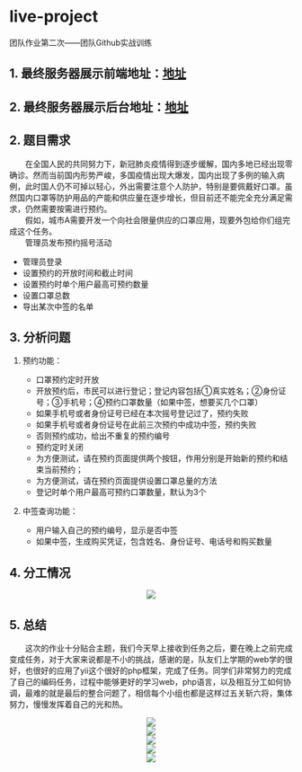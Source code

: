 # live-project
团队作业第二次——团队Github实战训练 

## 1. 最终服务器展示前端地址：[地址](http://129.204.247.165/blogdemo2/frontend/web/index.php?r=peroid%2Findex)  
## 2. 最终服务器展示后台地址：[地址](http://129.204.247.165/blogdemo2/backend/web/index.php?r=appointment%2Findex)
## 2. 题目需求  
&emsp;&emsp;在全国人民的共同努力下，新冠肺炎疫情得到逐步缓解，国内多地已经出现零确诊。然而当前国内形势严峻，多国疫情出现大爆发，国内出现了多例的输入病例，此时国人仍不可掉以轻心，外出需要注意个人防护，特别是要佩戴好口罩。虽然国内口罩等防护用品的产能和供应量在逐步增长，但目前还不能完全充分满足需求，仍然需要按需进行预约。  
&emsp;&emsp;假如，城市A需要开发一个向社会限量供应的口罩应用，现要外包给你们组完成这个任务。  
&emsp;&emsp;管理员发布预约摇号活动
* 管理员登录
* 设置预约的开放时间和截止时间
* 设置预约时单个用户最高可预约数量
* 设置口罩总数
* 导出某次中签的名单

## 3. 分析问题  
1. 预约功能：

    * 口罩预约定时开放
    * 开放预约后，市民可以进行登记；登记内容包括①真实姓名；②身份证号；③手机号；④预约口罩数量（如果中签，想要买几个口罩）
    * 如果手机号或者身份证号已经在本次摇号登记过了，预约失败
    * 如果手机号或者身份证号在此前三次预约中成功中签，预约失败
    * 否则预约成功，给出不重复的预约编号
    * 预约定时关闭
    * 为方便测试，请在预约页面提供两个按钮，作用分别是开始新的预约和结束当前预约；
    * 为方便测试，请在预约页面提供设置口罩总量的方法
    * 登记时单个用户最高可预约口罩数量，默认为3个

2. 中签查询功能：

    * 用户输入自己的预约编号，显示是否中签
    * 如果中签，生成购买凭证，包含姓名、身份证号、电话号和购买数量
&emsp;&emsp;
## 4. 分工情况  

<div align=center><img src="https://images.cnblogs.com/cnblogs_com/yjchen/1645851/o_200315135822fengong.png"/></div>   

## 5. 总结  
&emsp;&emsp;这次的作业十分贴合主题，我们今天早上接收到任务之后，要在晚上之前完成变成任务，对于大家来说都是不小的挑战，感谢的是，队友们上学期的web学的很好，也很好的应用了yii这个很好的php框架，完成了任务。同学们非常努力的完成了自己的编码任务，过程中能够更好的学习web，php语言，以及相互分工如何协调，最难的就是最后的整合问题了，相信每个小组也都是这样过五关斩六将，集体努力，慢慢发挥着自己的光和热。  

<div align=center><img src="https://images.cnblogs.com/cnblogs_com/yjchen/1645851/o_2003151145491.png"/></div>  
<div align=center><img src="https://images.cnblogs.com/cnblogs_com/yjchen/1645851/o_2003151145552.png"/></div>  
<div align=center><img src="https://images.cnblogs.com/cnblogs_com/yjchen/1645851/o_2003151146003.png"/></div>  

<div align=center><img src="https://images.cnblogs.com/cnblogs_com/yjchen/1645851/o_2003151232414.png"/></div>  
<div align=center><img src="https://images.cnblogs.com/cnblogs_com/yjchen/1645851/o_2003151232475.png"/></div>  
